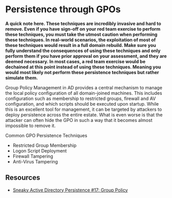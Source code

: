 # Persistence through GPOs

**A quick note here. These techniques are incredibly invasive and hard to remove. Even if you have sign-off on your red team exercise to perform these techniques, you must take the utmost caution when performing these techniques. In real-world scenarios, the exploitation of most of these techniques would result in a full domain rebuild. Make sure you fully understand the consequences of using these techniques and only perform them if you have prior approval on your assessment, and they are deemed necessary. In most cases, a red team exercise would be dechained at this point instead of using these techniques. Meaning you would most likely not perform these persistence techniques but rather simulate them.**

Group Policy Management in AD provides a central mechanism to manage the local policy configuration of all 
domain-joined machines. This includes configuration such as membership to restricted groups, firewall and AV 
configuration, and which scripts should be executed upon startup. While this is an excellent tool for management, 
it can be targeted by attackers to deploy persistence across the entire estate. What is even worse is that the 
attacker can often hide the GPO in such a way that it becomes almost impossible to remove it.

Common GPO Persistence Techniques

* Restricted Group Membership
* Logon Script Deployment
* Firewall Tampering
* Anti-Virus Tampering

## Resources

* [Sneaky Active Directory Persistence #17: Group Policy](https://adsecurity.org/?p=2716)





